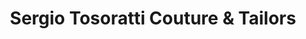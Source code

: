 ---
title: "Sergio Tosoratti Couture & Tailors"
url: /edinburgh/sergio-tosoratti-couture-und-tailors/
shop: Schneiderei
---